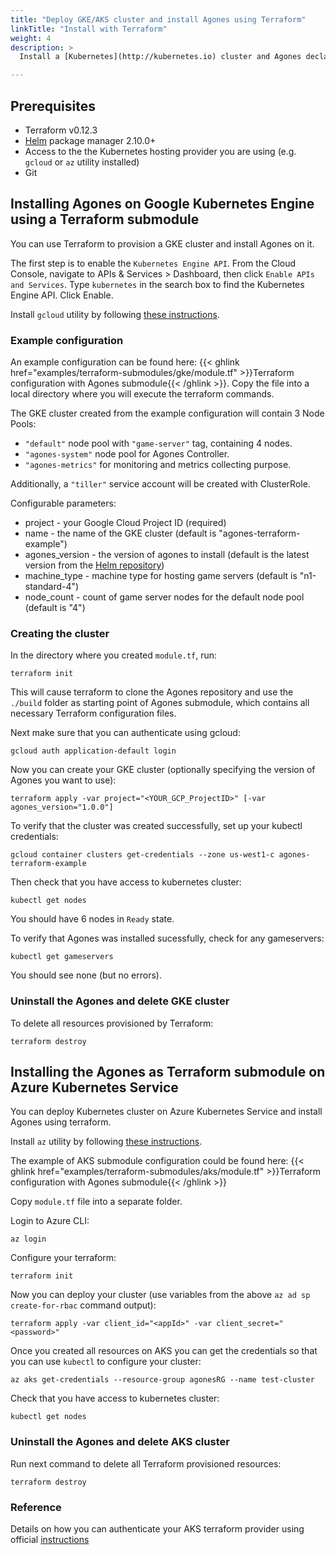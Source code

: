 ```yaml
---
title: "Deploy GKE/AKS cluster and install Agones using Terraform"
linkTitle: "Install with Terraform"
weight: 4
description: >
  Install a [Kubernetes](http://kubernetes.io) cluster and Agones declaratively using Terraform.

---
```


## Prerequisites

- Terraform v0.12.3
- [Helm](https://docs.helm.sh/helm/) package manager 2.10.0+
- Access to the the Kubernetes hosting provider you are using (e.g. `gcloud` or `az` utility installed)
- Git

## Installing Agones on Google Kubernetes Engine using a Terraform submodule

You can use Terraform to provision a GKE cluster and install Agones on it.

The first step is to enable the `Kubernetes Engine API`. From the Cloud Console, navigate to APIs & Services > Dashboard, then click `Enable APIs and Services`. Type `kubernetes` in the search box to find the Kubernetes Engine API. Click Enable.

Install `gcloud` utility by following [these instructions](https://cloud.google.com/sdk/install).

### Example configuration

An example configuration can be found here:
 {{< ghlink href="examples/terraform-submodules/gke/module.tf" >}}Terraform configuration with Agones submodule{{< /ghlink >}}. Copy the file into a local directory where you will execute the terraform commands.

The GKE cluster created from the example configuration will contain 3 Node Pools:

- `"default"` node pool with `"game-server"` tag, containing 4 nodes.
- `"agones-system"` node pool for Agones Controller.
- `"agones-metrics"` for monitoring and metrics collecting purpose.

Additionally, a `"tiller"` service account will be created with ClusterRole.

Configurable parameters:

- project - your Google Cloud Project ID (required)
- name - the name of the GKE cluster (default is "agones-terraform-example")
- agones_version - the version of agones to install (default is the latest version from the [Helm repository](https://agones.dev/chart/stable))
- machine_type - machine type for hosting game servers (default is "n1-standard-4")
- node_count - count of game server nodes for the default node pool (default is "4")

### Creating the cluster

In the directory where you created `module.tf`, run:
```
terraform init
```

This will cause terraform to clone the Agones repository and use the `./build` folder as starting point of Agones submodule, which contains all necessary Terraform configuration files.

Next make sure that you can authenticate using gcloud:
```
gcloud auth application-default login
```

Now you can create your GKE cluster (optionally specifying the version of Agones you want to use):
```
terraform apply -var project="<YOUR_GCP_ProjectID>" [-var agones_version="1.0.0"]
```

To verify that the cluster was created successfully, set up your kubectl credentials:
```
gcloud container clusters get-credentials --zone us-west1-c agones-terraform-example
```

Then check that you have access to kubernetes cluster:
```
kubectl get nodes
```

You should have 6 nodes in `Ready` state.

To verify that Agones was installed sucessfully, check for any gameservers:
```
kubectl get gameservers
```

You should see none (but no errors).


### Uninstall the Agones and delete GKE cluster

To delete all resources provisioned by Terraform:
```
terraform destroy
```

## Installing the Agones as Terraform submodule on Azure Kubernetes Service

You can deploy Kubernetes cluster on Azure Kubernetes Service and install Agones using terraform.

Install `az` utility by following [these instructions](https://docs.microsoft.com/en-us/cli/azure/install-azure-cli?view=azure-cli-latest).

The example of AKS submodule configuration could be found here:
 {{< ghlink href="examples/terraform-submodules/aks/module.tf" >}}Terraform configuration with Agones submodule{{< /ghlink >}}

Copy `module.tf` file into a separate folder.

Login to Azure CLI:
```
az login
```

Configure your terraform:
```
terraform init
```

Now you can deploy your cluster (use variables from the above `az ad sp create-for-rbac` command output):
```
terraform apply -var client_id="<appId>" -var client_secret="<password>"
```

Once you created all resources on AKS you can get the credentials so that you can use `kubectl` to configure your cluster:
```
az aks get-credentials --resource-group agonesRG --name test-cluster
```

Check that you have access to kubernetes cluster:
```
kubectl get nodes
```

### Uninstall the Agones and delete AKS cluster

Run next command to delete all Terraform provisioned resources:
```
terraform destroy
```

### Reference
Details on how you can authenticate your AKS terraform provider using official [instructions](https://www.terraform.io/docs/providers/azurerm/auth/service_principal_client_secret.html)
